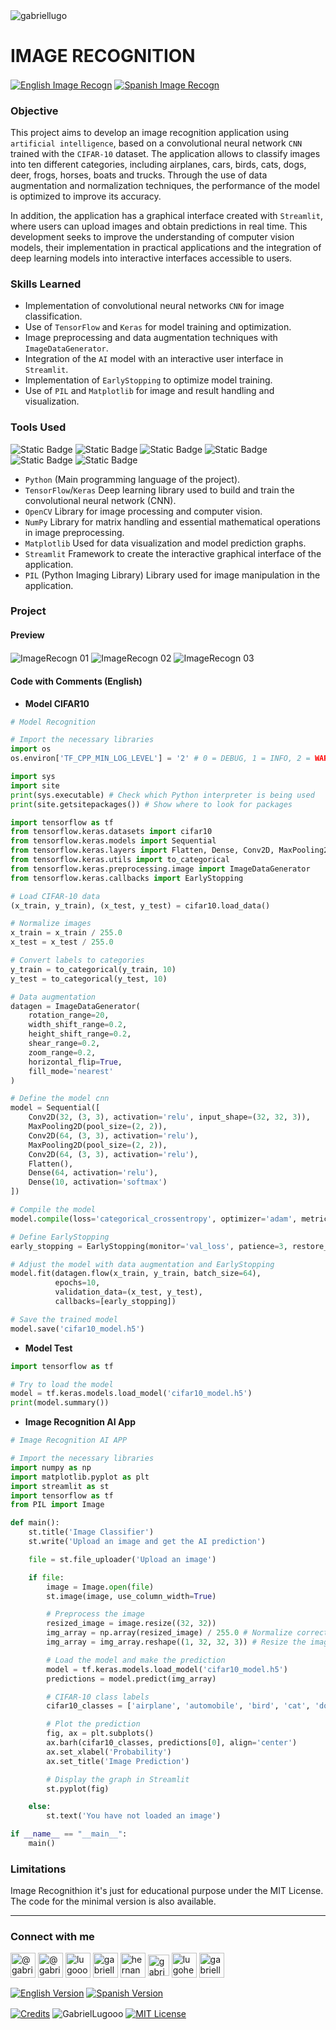 <img align="center" src="https://media.licdn.com/dms/image/v2/D4D16AQGUNxQ7NSC05A/profile-displaybackgroundimage-shrink_350_1400/profile-displaybackgroundimage-shrink_350_1400/0/1738695150340?e=1749686400&v=beta&t=hBmszzzG0Zu-m7ZxeCdU5VxgDWqIZuWB0vnrMycuqY4" alt="gabriellugo" />

# IMAGE RECOGNITION

<a href="https://github.com/GabrielLugooo/Image-Recogn" target="_blank" rel="noreferrer noopener"> <img align="center" src="https://img.shields.io/badge/English%20Image%20Recognition-000000" alt="English Image Recogn" /></a>
<a href="https://github.com/GabrielLugooo/Image-Recogn/blob/main/README%20Spanish.md" target="_blank" rel="noreferrer noopener"> <img align="center" src="https://img.shields.io/badge/Spanish%20Image%20Recognition-green" alt="Spanish Image Recogn" /></a>

### Objective

This project aims to develop an image recognition application using `artificial intelligence`, based on a convolutional neural network `CNN` trained with the `CIFAR-10` dataset. The application allows to classify images into ten different categories, including airplanes, cars, birds, cats, dogs, deer, frogs, horses, boats and trucks. Through the use of data augmentation and normalization techniques, the performance of the model is optimized to improve its accuracy.

In addition, the application has a graphical interface created with `Streamlit`, where users can upload images and obtain predictions in real time. This development seeks to improve the understanding of computer vision models, their implementation in practical applications and the integration of deep learning models into interactive interfaces accessible to users.

### Skills Learned

- Implementation of convolutional neural networks `CNN` for image classification.
- Use of `TensorFlow` and `Keras` for model training and optimization.
- Image preprocessing and data augmentation techniques with `ImageDataGenerator`.
- Integration of the `AI` model with an interactive user interface in `Streamlit`.
- Implementation of `EarlyStopping` to optimize model training.
- Use of `PIL` and `Matplotlib` for image and result handling and visualization.

### Tools Used

![Static Badge](https://img.shields.io/badge/Python-000000?logo=python&logoSize=auto)
![Static Badge](https://img.shields.io/badge/Tensorflow-000000?logo=tensorflow&logoSize=auto)
![Static Badge](https://img.shields.io/badge/Keras-000000?logo=keras&logoSize=auto)
![Static Badge](https://img.shields.io/badge/OpenCV-000000?logo=opencv&logoSize=auto)
![Static Badge](https://img.shields.io/badge/Numpy-000000?logo=numpy&logoSize=auto)
![Static Badge](https://img.shields.io/badge/Streamlit-000000?logo=streamlit&logoSize=auto)

- `Python` (Main programming language of the project).
- `TensorFlow`/`Keras` Deep learning library used to build and train the convolutional neural network (CNN).
- `OpenCV` Library for image processing and computer vision.
- `NumPy` Library for matrix handling and essential mathematical operations in image preprocessing.
- `Matplotlib` Used for data visualization and model prediction graphs.
- `Streamlit` Framework to create the interactive graphical interface of the application.
- `PIL` (Python Imaging Library) Library used for image manipulation in the application.

### Project

#### Preview

<img align="center" src="https://i.imgur.com/NXFugzi.jpeg" alt="ImageRecogn 01" />
<img align="center" src="https://i.imgur.com/HTEL5LP.jpeg" alt="ImageRecogn 02" />
<img align="center" src="https://i.imgur.com/IAl5AVN.jpeg" alt="ImageRecogn 03" />

#### Code with Comments (English)

- **Model CIFAR10**

```python
# Model Recognition

# Import the necessary libraries
import os
os.environ['TF_CPP_MIN_LOG_LEVEL'] = '2' # 0 = DEBUG, 1 = INFO, 2 = WARNING, 3 = ERROR

import sys
import site
print(sys.executable) # Check which Python interpreter is being used
print(site.getsitepackages()) # Show where to look for packages

import tensorflow as tf
from tensorflow.keras.datasets import cifar10
from tensorflow.keras.models import Sequential
from tensorflow.keras.layers import Flatten, Dense, Conv2D, MaxPooling2D
from tensorflow.keras.utils import to_categorical
from tensorflow.keras.preprocessing.image import ImageDataGenerator
from tensorflow.keras.callbacks import EarlyStopping

# Load CIFAR-10 data
(x_train, y_train), (x_test, y_test) = cifar10.load_data()

# Normalize images
x_train = x_train / 255.0
x_test = x_test / 255.0

# Convert labels to categories
y_train = to_categorical(y_train, 10)
y_test = to_categorical(y_test, 10)

# Data augmentation
datagen = ImageDataGenerator(
    rotation_range=20,
    width_shift_range=0.2,
    height_shift_range=0.2,
    shear_range=0.2,
    zoom_range=0.2,
    horizontal_flip=True,
    fill_mode='nearest'
)

# Define the model cnn
model = Sequential([
    Conv2D(32, (3, 3), activation='relu', input_shape=(32, 32, 3)),
    MaxPooling2D(pool_size=(2, 2)),
    Conv2D(64, (3, 3), activation='relu'),
    MaxPooling2D(pool_size=(2, 2)),
    Conv2D(64, (3, 3), activation='relu'),
    Flatten(),
    Dense(64, activation='relu'),
    Dense(10, activation='softmax')
])

# Compile the model
model.compile(loss='categorical_crossentropy', optimizer='adam', metrics=['accuracy'])

# Define EarlyStopping
early_stopping = EarlyStopping(monitor='val_loss', patience=3, restore_best_weights=True)

# Adjust the model with data augmentation and EarlyStopping
model.fit(datagen.flow(x_train, y_train, batch_size=64),
          epochs=10,
          validation_data=(x_test, y_test),
          callbacks=[early_stopping])

# Save the trained model
model.save('cifar10_model.h5')
```

- **Model Test**

```python
import tensorflow as tf

# Try to load the model
model = tf.keras.models.load_model('cifar10_model.h5')
print(model.summary())
```

- **Image Recognition AI App**

```python
# Image Recognition AI APP

# Import the necessary libraries
import numpy as np
import matplotlib.pyplot as plt
import streamlit as st
import tensorflow as tf
from PIL import Image

def main():
    st.title('Image Classifier')
    st.write('Upload an image and get the AI ​​prediction')

    file = st.file_uploader('Upload an image')

    if file:
        image = Image.open(file)
        st.image(image, use_column_width=True)

        # Preprocess the image
        resized_image = image.resize((32, 32))
        img_array = np.array(resized_image) / 255.0 # Normalize correctly (percentage between 0 and 1)
        img_array = img_array.reshape((1, 32, 32, 3)) # Resize the image for the model

        # Load the model and make the prediction
        model = tf.keras.models.load_model('cifar10_model.h5')
        predictions = model.predict(img_array)

        # CIFAR-10 class labels
        cifar10_classes = ['airplane', 'automobile', 'bird', 'cat', 'dog', 'deer', 'frog', 'horse', 'ship', 'truck']

        # Plot the prediction
        fig, ax = plt.subplots()
        ax.barh(cifar10_classes, predictions[0], align='center')
        ax.set_xlabel('Probability')
        ax.set_title('Image Prediction')

        # Display the graph in Streamlit
        st.pyplot(fig)

    else:
        st.text('You have not loaded an image')

if __name__ == "__main__":
    main()
```

### Limitations

Image Recognithion it's just for educational purpose under the MIT License.
The code for the minimal version is also available.

---

<h3 align="left">Connect with me</h3>

<p align="left">
<a href="https://www.youtube.com/@gabriellugooo" target="_blank" rel="noreferrer noopener"> <img align="center" src="https://img.icons8.com/?size=50&id=55200&format=png" alt="@gabriellugooo" height="40" width="40" /></a>
<a href="http://www.tiktok.com/@gabriellugooo" target="_blank" rel="noreferrer noopener"> <img align="center" src="https://img.icons8.com/?size=50&id=118638&format=png" alt="@gabriellugooo" height="40" width="40" /></a>
<a href="https://instagram.com/lugooogabriel" target="_blank" rel="noreferrer noopener"> <img align="center" src="https://img.icons8.com/?size=50&id=32309&format=png" alt="lugooogabriel" height="40" width="40" /></a>
<a href="https://twitter.com/gabriellugo__" target="_blank" rel="noreferrer noopener"> <img align="center" src="https://img.icons8.com/?size=50&id=phOKFKYpe00C&format=png" alt="gabriellugo__" height="40" width="40" /></a>
<a href="https://www.linkedin.com/in/hernando-gabriel-lugo" target="_blank" rel="noreferrer noopener"> <img align="center" src="https://img.icons8.com/?size=50&id=8808&format=png" alt="hernando-gabriel-lugo" height="40" width="40" /></a>
<a href="https://github.com/GabrielLugooo" target="_blank" rel="noreferrer noopener"> <img align="center" src="https://img.icons8.com/?size=80&id=AngkmzgE6d3E&format=png" alt="gabriellugooo" height="34" width="34" /></a>
<a href="mailto:lugohernandogabriel@gmail.com"> <img align="center" src="https://img.icons8.com/?size=50&id=38036&format=png" alt="lugohernandogabriel@gmail.com" height="40" width="40" /></a>
<a href="https://linktr.ee/gabriellugooo" target="_blank" rel="noreferrer noopener"> <img align="center" src="https://simpleicons.org/icons/linktree.svg" alt="gabriellugooo" height="40" width="40" /></a>
</p>

<p align="left">
<a href="https://github.com/GabrielLugooo/GabrielLugooo/blob/main/README.md" target="_blank" rel="noreferrer noopener"> <img align="center" src="https://img.shields.io/badge/English%20Version-000000" alt="English Version" /></a>
<a href="https://github.com/GabrielLugooo/GabrielLugooo/blob/main/Readme%20Spanish.md" target="_blank" rel="noreferrer noopener"> <img align="center" src="https://img.shields.io/badge/Spanish%20Version-Green" alt="Spanish Version" /></a>
</p>

<a href="https://linktr.ee/gabriellugooo" target="_blank" rel="noreferrer noopener"> <img align="center" src="https://img.shields.io/badge/Credits-Gabriel%20Lugo-green" alt="Credits" /></a>
<img align="center" src="https://komarev.com/ghpvc/?username=GabrielLugoo&label=Profile%20views&color=green&base=2000" alt="GabrielLugooo" />
<a href="" target="_blank" rel="noreferrer noopener"> <img align="center" src="https://img.shields.io/badge/License-MIT-green" alt="MIT License" /></a>
